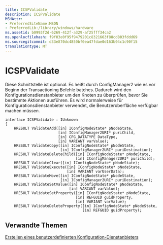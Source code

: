 ```yaml
---
title: ICSPValidate
description: ICSPValidate
MSHAttr:
- PreferredSiteName:MSDN
- PreferredLib:/library/windows/hardware
ms.assetid: b0993f2d-6269-412f-a329-af25fff34ca2
ms.openlocfilehash: f9f03e0f95f9479201c8321663f88cd803fddd69
ms.sourcegitcommit: d33e870dc4850bf0ea47fdae0d163b04c1c90f15
translationtype: MT
---
```

# <a name="icspvalidate"></a>ICSPValidate

Diese Schnittstelle ist optional. Es heißt durch ConfigManager2 wie es vor Beginn der Transactioning Befehle batches. Dadurch wird den Konfigurationsdienstanbieter um den Knoten zu überprüfen, bevor Sie bestimmte Aktionen ausführen. Es wird normalerweise für Konfigurationsdienstanbieter verwendet, die Benutzeroberfläche verfügbar machen müssen.

``` syntax
interface ICSPValidate : IUnknown
{
    HRESULT ValidateAdd([in] IConfigNodeState* pNodeState,
                        [in] IConfigManager2URI* puriChild, 
                        [in] CFG_DATATYPE DataType,
                        [in] VARIANT varValue);
    HRESULT ValidateCopy([in] IConfigNodeState* pNodeState, 
                         [in] IConfigManager2URI* puriDestination);
    HRESULT ValidateDeleteChild([in] IConfigNodeState* pNodeState, 
                                [in] IConfigManager2URI* puriChild);
    HRESULT ValidateClear([in] IConfigNodeState* pNodeState);
    HRESULT ValidateExecute([in] IConfigNodeState* pNodeState, 
                            [in] VARIANT varUserData);
    HRESULT ValidateMove([in] IConfigNodeState* pNodeState, 
                         [in] IConfigManager2URI* puriDestination);
    HRESULT ValidateSetValue([in] IConfigNodeState* pNodeState, 
                             [in] VARIANT varValue);
    HRESULT ValidateSetProperty([in] IConfigNodeState* pNodeState, 
                                [in] REFGUID guidProperty, 
                                [in] VARIANT varValue);
    HRESULT ValidateDeleteProperty([in] IConfigNodeState* pNodeState, 
                                   [in] REFGUID guidProperty);
```

## <a name="related-topics"></a>Verwandte Themen

[Erstellen eines benutzerdefinierten Konfiguration-Dienstanbieters](create-a-custom-configuration-service-provider.md)

 






